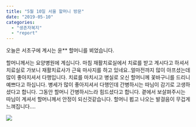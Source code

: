 ```yaml
---
title: "5월 10일 서울 할머니 방문"
date: "2019-05-10"
categories: 
  - "생존자복지"
  - "report"
---
```


오늘은 서초구에 계시는 윤\*\* 할머니를 뵈었습니다.

할머니께서는 요양병원에 계십니다. 마침 재활치료실에서 치료를 받고 계시다고 하셔서 치료실로 가보니 재활치료사가 근육 마사지를 하고 있네요..얼마전까지 많이 아프셨는데 많이 좋아지셔서 다행입니다. 치료를 마치시고 병실로 오신 할머니께 꽃바구니를 드리니 예쁘다고 하십니다. 병세가 많이 좋아지셔서 다행인데 간병하시는 따님이 감기로 고생하셨다고 합니다. 그동안 할머니 간병하시느라 힘드셨다고 합니다. 곁에서 보살펴주시는 따님이 계셔서 할머니께서 안정이 되신것같습니다. 할머니 뵙고 나오는 발걸음이 무겁게 느껴집니다....

![](https://womenandwar.net/kr/wp-content/uploads/2019/05/사진2.jpg)
